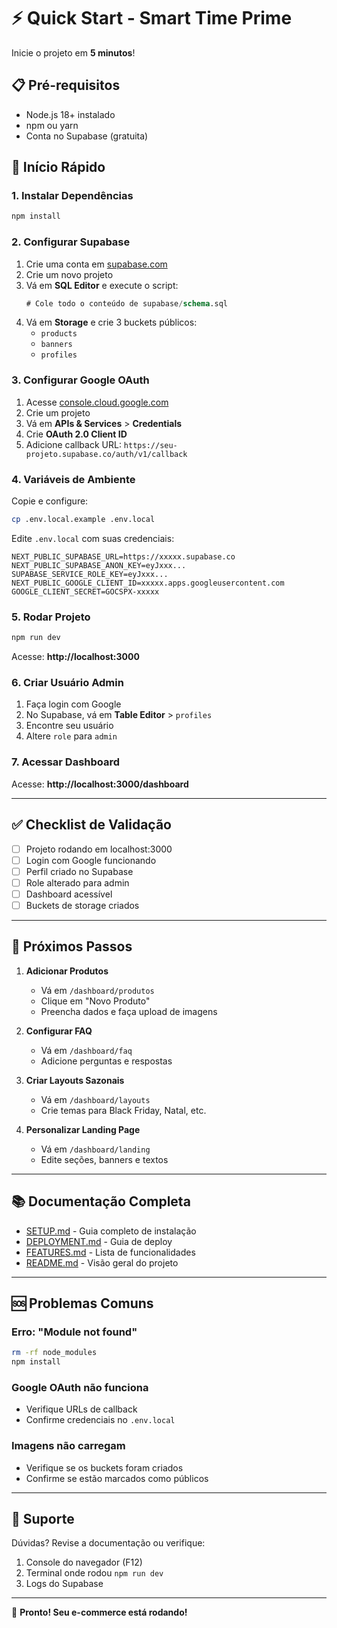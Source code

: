 # ⚡ Quick Start - Smart Time Prime

Inicie o projeto em **5 minutos**!

## 📋 Pré-requisitos

- Node.js 18+ instalado
- npm ou yarn
- Conta no Supabase (gratuita)

## 🚀 Início Rápido

### 1. Instalar Dependências

```bash
npm install
```

### 2. Configurar Supabase

1. Crie uma conta em [supabase.com](https://supabase.com)
2. Crie um novo projeto
3. Vá em **SQL Editor** e execute o script:
   ```sql
   # Cole todo o conteúdo de supabase/schema.sql
   ```
4. Vá em **Storage** e crie 3 buckets públicos:
   - `products`
   - `banners`
   - `profiles`

### 3. Configurar Google OAuth

1. Acesse [console.cloud.google.com](https://console.cloud.google.com)
2. Crie um projeto
3. Vá em **APIs & Services** > **Credentials**
4. Crie **OAuth 2.0 Client ID**
5. Adicione callback URL: `https://seu-projeto.supabase.co/auth/v1/callback`

### 4. Variáveis de Ambiente

Copie e configure:

```bash
cp .env.local.example .env.local
```

Edite `.env.local` com suas credenciais:

```env
NEXT_PUBLIC_SUPABASE_URL=https://xxxxx.supabase.co
NEXT_PUBLIC_SUPABASE_ANON_KEY=eyJxxx...
SUPABASE_SERVICE_ROLE_KEY=eyJxxx...
NEXT_PUBLIC_GOOGLE_CLIENT_ID=xxxxx.apps.googleusercontent.com
GOOGLE_CLIENT_SECRET=GOCSPX-xxxxx
```

### 5. Rodar Projeto

```bash
npm run dev
```

Acesse: **http://localhost:3000**

### 6. Criar Usuário Admin

1. Faça login com Google
2. No Supabase, vá em **Table Editor** > `profiles`
3. Encontre seu usuário
4. Altere `role` para `admin`

### 7. Acessar Dashboard

Acesse: **http://localhost:3000/dashboard**

---

## ✅ Checklist de Validação

- [ ] Projeto rodando em localhost:3000
- [ ] Login com Google funcionando
- [ ] Perfil criado no Supabase
- [ ] Role alterado para admin
- [ ] Dashboard acessível
- [ ] Buckets de storage criados

---

## 🎯 Próximos Passos

1. **Adicionar Produtos**
   - Vá em `/dashboard/produtos`
   - Clique em "Novo Produto"
   - Preencha dados e faça upload de imagens

2. **Configurar FAQ**
   - Vá em `/dashboard/faq`
   - Adicione perguntas e respostas

3. **Criar Layouts Sazonais**
   - Vá em `/dashboard/layouts`
   - Crie temas para Black Friday, Natal, etc.

4. **Personalizar Landing Page**
   - Vá em `/dashboard/landing`
   - Edite seções, banners e textos

---

## 📚 Documentação Completa

- [SETUP.md](SETUP.md) - Guia completo de instalação
- [DEPLOYMENT.md](DEPLOYMENT.md) - Guia de deploy
- [FEATURES.md](FEATURES.md) - Lista de funcionalidades
- [README.md](README.md) - Visão geral do projeto

---

## 🆘 Problemas Comuns

### Erro: "Module not found"
```bash
rm -rf node_modules
npm install
```

### Google OAuth não funciona
- Verifique URLs de callback
- Confirme credenciais no `.env.local`

### Imagens não carregam
- Verifique se os buckets foram criados
- Confirme se estão marcados como públicos

---

## 💬 Suporte

Dúvidas? Revise a documentação ou verifique:

1. Console do navegador (F12)
2. Terminal onde rodou `npm run dev`
3. Logs do Supabase

---

🎉 **Pronto! Seu e-commerce está rodando!**

